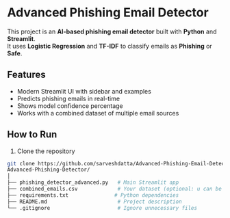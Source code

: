 # Advanced Phishing Email Detector

This project is an **AI-based phishing email detector** built with **Python** and **Streamlit**.  
It uses **Logistic Regression** and **TF-IDF** to classify emails as **Phishing** or **Safe**.

## Features
- Modern Streamlit UI with sidebar and examples
- Predicts phishing emails in real-time
- Shows model confidence percentage
- Works with a combined dataset of multiple email sources

## How to Run
1. Clone the repository
```bash
git clone https://github.com/sarveshdatta/Advanced-Phishing-Email-Detector.git
Advanced-Phishing-Detector/
│
├── phishing_detector_advanced.py   # Main Streamlit app
├── combined_emails.csv             # Your dataset (optional: u can be downloaded by separately)
├── requirements.txt               # Python dependencies
├── README.md                       # Project description
└── .gitignore                      # Ignore unnecessary files
